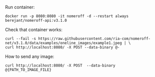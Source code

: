 Run container:
```
docker run -p 8080:8080 -it nomeroff -d --restart always berejant/nomeroff-api:v3.1.0
```

Check that container works:
```commandline
curl --fail -s https://raw.githubusercontent.com/ria-com/nomeroff-net/v3.1.0/data/examples/oneline_images/example1.jpeg | \
curl http://localhost:8080/ -X POST --data-binary @- 
```

How to send any image:
```
curl http://localhost:8080/ -X POST  --data-binary @{PATH_TO_IMAGE_FILE}
```
